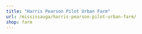 ```yaml
---
title: "Harris Pearson Pilot Urban Farm"
url: /mississauga/harris-pearson-pilot-urban-farm/
shop: farm
---
```

